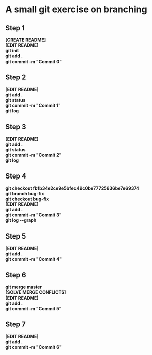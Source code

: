 # A small git exercise on branching

## Step 1

**[CREATE README]**  
**[EDIT README]**  
**git init**  
**git add .**  
**git commit -m "Commit 0"**

## Step 2

**[EDIT README]**  
**git add .**  
**git status**  
**git commit -m "Commit 1"**  
**git log**

## Step 3

**[EDIT README]**  
**git add .**  
**git status**  
**git commit -m "Commit 2"**  
**git log**

## Step 4

**git checkout fbfb34e2ce9e5bfec49c0be77725636be7e69374**  
**git branch bug-fix**  
**git checkout bug-fix**  
**[EDIT README]**  
**git add .**  
**git commit -m "Commit 3"**  
**git log --graph**

## Step 5

**[EDIT README]**  
**git add .**  
**git commit -m "Commit 4"**

## Step 6

**git merge master**  
**[SOLVE MERGE CONFLICTS]**  
**[EDIT README]**  
**git add .**  
**git commit -m "Commit 5"**

## Step 7

**[EDIT README]**  
**git add .**  
**git commit -m "Commit 6"**
